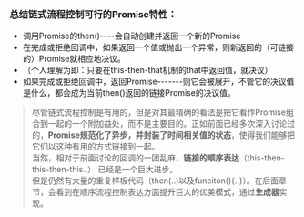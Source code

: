 ### 总结链式流程控制可行的Promise特性：
* 调用Promise的then()----会自动创建并返回一个新的Promise
* 在完成或拒绝回调中，如果返回一个值或抛出一个异常，则新返回的（可链接的）Promise就相应地决议。
* （个人理解为即：只要在this-then-that机制的that中返回值，就决议）
* 如果完成或拒绝回调中，返回Promise-------则它会被展开，不管它的决议值是什么，都会成为当前then()返回的链接Promise的决议值。


> 尽管链式流程控制是有用的，但是对其最精确的看法是把它看作Promise组合到一起的一个附加益处，而不是主要目的。正如前面已经多次深入讨论过的，**Promise规范化了异步，并封装了时间相关值的状态**，使得我们能够把它们以这种有用的方式链接到一起。<br>
> 当然，相对于前面讨论的回调的一团乱麻，**链接的顺序表达**（this-then-this-then-this..） 已经是一个巨大进步。<br>
> 但是仍然有大量的重复样板代码（then(..)以及funciton(){..}）。在后面章节，会看到在顺序流程控制表达方面提升巨大的优美模式，通过**生成器**实现。